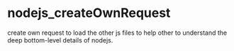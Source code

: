 # nodejs_createOwnRequest

create own request to load the other js files to help other to understand the deep bottom-level details of nodejs.
